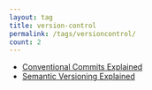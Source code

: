 ```yaml
---
layout: tag
title: version-control
permalink: /tags/versioncontrol/
count: 2
---
```


- [Conventional Commits Explained](https://blog.chraebsli.dev/handbooks/conventional-commits-explained/)
- [Semantic Versioning Explained](https://blog.chraebsli.dev/handbooks/semantic-versioning-explained/)
